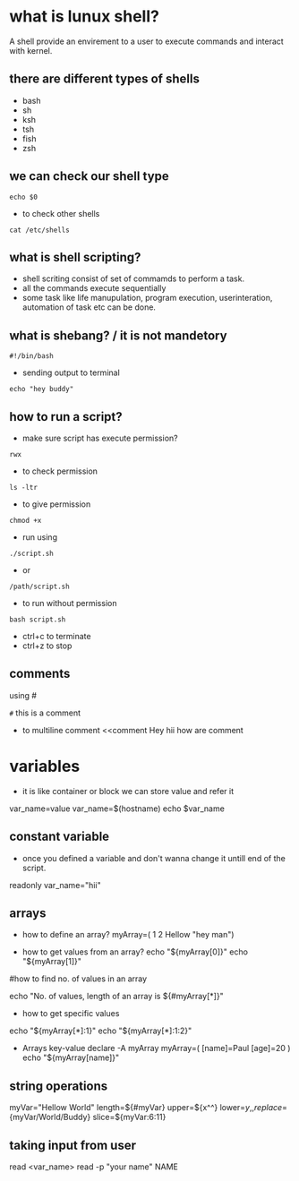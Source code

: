 # what is lunux shell?
A shell provide an envirement to a user to execute commands and interact with kernel.

## there are different types of shells 
- bash
- sh
- ksh 
- tsh
- fish
- zsh

## we can check our shell type 
```
echo $0
```
- to check other shells 
```
cat /etc/shells
```
## what is shell scripting?
- shell scriting consist of set of commamds to perform a task.
- all the commands execute sequentially
- some task like life manupulation, program execution, userinteration, automation of task etc can be done.

## what is shebang? / it is not mandetory
```
#!/bin/bash 
```

- sending output to terminal
```
echo "hey buddy"
```
## how to run a script?
- make sure script has execute permission?
```
rwx
```
- to check permission
```
ls -ltr
```
- to give permission
```
chmod +x
```
- run using 
```
./script.sh
```
- or
```
/path/script.sh
```
- to run without permission

```
bash script.sh
```

- ctrl+c to terminate 
- ctrl+z to stop 

## comments 
using #

`#` this is a comment

- to multiline comment
<<comment
Hey
hii
how
are
comment


# variables 
- it is like container or block we can store value and refer it

var_name=value
var_name=$(hostname)
echo $var_name


## constant variable 
- once you defined a variable and don't wanna change it untill end of the script.

readonly var_name="hii"

## arrays 
- how to define an array?
myArray=( 1 2 Hellow "hey man")

- how to get values from an array? 
echo "${myArray[0]}"
echo "${myArray[1]}"

#how to find no. of values in an array

echo "No. of values, length of an array is ${#myArray[*]}" 

- how to get specific values 

echo "${myArray[*]:1}"
echo "${myArray[*]:1:2}"

- Arrays key-value 
declare -A myArray 
myArray=( [name]=Paul [age]=20 )
echo "${myArray[name]}"

## string operations
myVar="Hellow World"
length=${#myVar}
upper=${x^^}
lower=${y,,}
replace=${myVar/World/Buddy}
slice=${myVar:6:11}

## taking input from user

read <var_name>
read -p "your name" NAME



